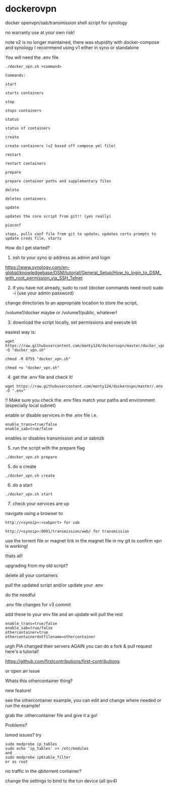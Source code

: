 # dockerovpn

docker openvpn/sab/transmission shell script for synology

no warranty use at your own risk!

note v2 is no longer maintained, there was stupidity with docker-compose and synology
I recommend using v1 either in syno or standalone

You will need the .env file
```
./docker_vpn.sh <command>

Commands: 

start

starts containers

stop

stops containers

status

status of containers

create

create containers (v2 based off compose yml file)

restart

restart containers

prepare

prepare container paths and supplemantary files

delete

deletes containers

update

updates the core script from git!! (yes really)

piaconf

stops, pulls conf file from git to update; updates certs prompts to update creds file, starts
```



How do I get started?

1. ssh to your syno ip address as admin and login 

https://www.synology.com/en-global/knowledgebase/DSM/tutorial/General_Setup/How_to_login_to_DSM_with_root_permission_via_SSH_Telnet

2. if you have not already, sudo to root (docker commands need root) sudo -i (use your admin password)

change directories to an appropriate location to store the script,

/volume1/docker maybe or /volume1/public, whatever!

3. download the script locally, set permissions and execute bit

easiest way is:

```
wget https://raw.githubusercontent.com/monty124/dockerovpn/master/docker_vpn_v1 -O "docker_vpn.sh"

chmod -R 0755 "docker_vpn.sh"

chmod +x "docker_vpn.sh"
```
4. get the .env file and check it!
```
wget https://raw.githubusercontent.com/monty124/dockerovpn/master/.env -O ".env"
```
!! Make sure you check the .env files match your paths and environment (especially local subnet)

enable or disable services in the .env file
i.e.
```
enable_trans=true/false
enable_sab=true/false
```
enables or disables transmission and or sabnzb

5. run the script with the prepare flag
```
./docker_vpn.sh prepare
```
5. do a create 
```
./docker_vpn.sh create
```
6. do a start
```
./docker_vpn.sh start
```
7. check your services are up

navigate using a browser to 
```
http://<synoip>:<sabport> for sab

http://<synoip>:9091/transmission/web/ for transmission
```
use the torrent file or magnet link in the magnet file in my git to confirm vpn is working!

thats all!


upgrading from my old script?


delete all your containers

pull the updated script and/or update your .env

do the needful


.env file changes for v3 commit

add these to your env file and an update will pull the rest


```
enable_trans=true/false
enable_sab=true/false
othercontainer=true
othercontainerdotfilename=othercontainer
```





urgh PIA changed their servers AGAIN
you can do a fork & pull request 
here's a tutorial!

https://github.com/firstcontributions/first-contributions


or open an issue 

Whats this othercontainer thing?

new feature!
 
see the othercontainer example, you can edit and change where needed or run the example!

grab the .othercontainer file and give it a go!


Problems?

lsmod issues? try
```
sudo modprobe ip_tables
sudo echo 'ip_tables' >> /etc/modules
and
sudo modprobe ip6table_filter
or as root
```

no traffic in the qbitorrent container?

change the settings to bind to the tun device (all ipv4)




